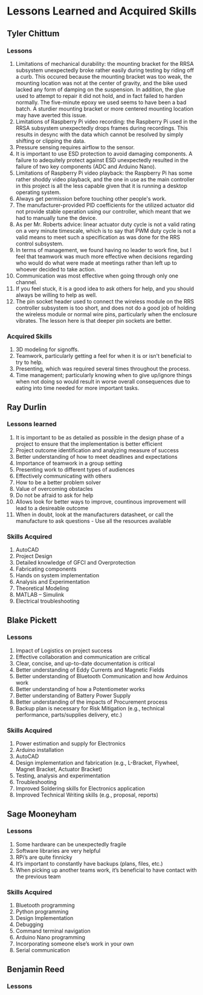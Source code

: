 # Lessons Learned and Acquired Skills

## Tyler Chittum
### Lessons
1. Limitations of mechanical durability: the mounting bracket for the RRSA subsystem unexpectedly broke rather easily during testing by riding off a curb. This occured because the mounting bracket was too weak, the mounting location was not at the center of gravity, and the bike used lacked any form of damping on the suspension. In addition, the glue used to attempt to repair it did not hold, and in fact failed to harden normally. The five-minute epoxy we used seems to have been a bad batch. A sturdier mounting bracket or more centered mounting location may have averted this issue.
2. Limitations of Raspberry Pi video recording: the Raspberry Pi used in the RRSA subsystem unexpectedly drops frames during recordings. This results in desync with the data which cannot be resolved by simply shifting or clipping the data.
3. Pressure sensing requires airflow to the sensor.
4. It is important to use ESD protection to avoid damaging components. A failure to adequitely protect against ESD unexpectedly resulted in the failure of two key components (ADC and Arduino Nano).
6. Limitations of Raspberry Pi video playback: the Raspberry Pi has some rather shoddy video playback, and the one in use as the main controller in this project is all the less capable given that it is running a desktop operating system.
7. Always get permission before touching other people's work.
8. The manufacturer-provided PID coefficients for the utilized actuator did not provide stable operation using our controller, which meant that we had to manually tune the device.
9. As per Mr. Roberts advice: linear actuator duty cycle is not a valid rating on a very minute timescale, which is to say that PWM duty cycle is not a valid means to meet such a specification as was done for the RRS control subsystem.
10. In terms of management, we found having no leader to work fine, but I feel that teamwork was much more effective when decisions regarding who would do what were made at meetings rather than left up to whoever decided to take action.
11. Communication was most effective when going through only one channel.
12. If you feel stuck, it is a good idea to ask others for help, and you should always be willing to help as well.
13. The pin socket header used to connect the wireless module on the RRS controller subsystem is too short, and does not do a good job of holding the wireless module or normal wire pins, particularly when the enclosure vibrates. The lesson here is that deeper pin sockets are better.
### Acquired Skills
1. 3D modeling for signoffs.
2. Teamwork, particularly getting a feel for when it is or isn't beneficial to try to help.
3. Presenting, which was required several times throughout the process.
4. Time management; particularly knowing when to give up/ignore things when not doing so would result in worse overall consequences due to eating into time needed for more important tasks.

## Ray Durlin
### Lessons learned
1. It is important to be as detailed as possible in the design phase of a project to ensure that the implementation is better efficient
2. Project outcome identification and analyzing measure of success
3. Better understanding of how to meet deadlines and expectations 
4. Importance of teamwork in a group setting
5. Presenting work to different types of audiences
6. Effectively communicating with others
7. How to be a better problem solver
8. Value of overcoming obstacles
9. Do not be afraid to ask for help
10. Allows look for better ways to improve, countinous improvement will lead to a desireable outcome
11. When in doubt, look at the manufacturers datasheet, or call the manufacture to ask questions - Use all the resources available

### Skills Acquired
1. AutoCAD 
2. Project Design
3. Detailed knowledge of GFCI and Overprotection
4. Fabricating components
5. Hands on system implementation
6. Analysis and Experimentation
7. Theoretical Modeling
8. MATLAB – Simulink
9. Electrical troubleshooting

## Blake Pickett
### Lessons
1. Impact of Logistics on project success
2. Effective collaboration and communication are critical
3. Clear, concise, and up-to-date documentation is critical
4. Better understanding of Eddy Currents and Magnetic Fields
5. Better understanding of Bluetooth Communication and how Arduinos work
6. Better understanding of how a Potentiometer works
7. Better understanding of Battery Power Supply
8. Better understanding of the impacts of Procurement process
9. Backup plan is necessary for Risk Mitigation (e.g., technical performance, parts/supplies delivery, etc.)

### Skills Acquired
1. Power estimation and supply for Electronics
2. Arduino installation
3. AutoCAD
4. Design implementation and fabrication (e.g., L-Bracket, Flywheel, Magnet Bracket, Actuator Bracket)
5. Testing, analysis and experimentation
6. Troubleshooting
7. Improved Soldering skills for Electronics application
8. Improved Technical Writing skills (e.g., proposal, reports)

## Sage Mooneyham
### Lessons
1.	Some hardware can be unexpectedly fragile
2.	Software libraries are very helpful
3.	RPi’s are quite finnicky
4.	It’s important to constantly have backups (plans, files, etc.)
5.	When picking up another teams work, it’s beneficial to have contact with the previous team

### Skills Acquired
1.	Bluetooth programming
2.	Python programming
3.	Design Implementation
4.	Debugging
5.	Command terminal navigation
6.	Arduino Nano programming
7.	Incorporating someone else’s work in your own
8.	Serial communication

## Benjamin Reed
### Lessons
